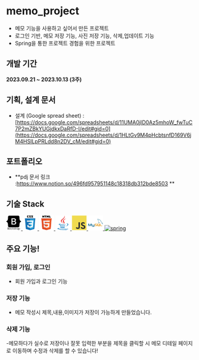 # memo_project
- 메모 기능을 사용하고 싶어서 만든 프로젝트
- 로그인 기반, 메모 저장 기능, 사진 저장 기능, 삭제,업데이트 기능
- Spring을 통한 프로젝트 경험을 위한 프로젝트

  
## 개발 기간
**2023.09.21 ~ 2023.10.13 (3주)**

## 기획, 설계 문서
- 설계 (Google spread sheet) : [https://docs.google.com/spreadsheets/d/11UMA0jID0Az5mhoW_fwTuC7P2mZBkYUGjdkxDaRfD-I/edit#gid=0](https://docs.google.com/spreadsheets/d/1HLtGv9M4pHcbtsnfD169V6jM4HSILpPRLdd8n2DV_cM/edit#gid=0)

## 포트폴리오
- **pdj 문서 링크 :https://www.notion.so/496fd957951148c18318db312bde8503 **

## 기술 Stack
<p align="left"> <a href="https://getbootstrap.com" target="_blank" rel="noreferrer"> <img src="https://raw.githubusercontent.com/devicons/devicon/master/icons/bootstrap/bootstrap-plain-wordmark.svg" alt="bootstrap" width="40" height="40"/> </a> <a href="https://www.w3schools.com/css/" target="_blank" rel="noreferrer"> <img src="https://raw.githubusercontent.com/devicons/devicon/master/icons/css3/css3-original-wordmark.svg" alt="css3" width="40" height="40"/> </a> <a href="https://www.w3.org/html/" target="_blank" rel="noreferrer"> <img src="https://raw.githubusercontent.com/devicons/devicon/master/icons/html5/html5-original-wordmark.svg" alt="html5" width="40" height="40"/> </a> <a href="https://www.java.com" target="_blank" rel="noreferrer"> <img src="https://raw.githubusercontent.com/devicons/devicon/master/icons/java/java-original.svg" alt="java" width="40" height="40"/> </a> <a href="https://developer.mozilla.org/en-US/docs/Web/JavaScript" target="_blank" rel="noreferrer"> <img src="https://raw.githubusercontent.com/devicons/devicon/master/icons/javascript/javascript-original.svg" alt="javascript" width="40" height="40"/> </a> <a href="https://www.mysql.com/" target="_blank" rel="noreferrer"> <img src="https://raw.githubusercontent.com/devicons/devicon/master/icons/mysql/mysql-original-wordmark.svg" alt="mysql" width="40" height="40"/> </a> <a href="https://spring.io/" target="_blank" rel="noreferrer"> <img src="https://www.vectorlogo.zone/logos/springio/springio-icon.svg" alt="spring" width="40" height="40"/> </a> </p>

## 주요 기능!


### 회원 가입, 로그인
  - 회원 가입과 로그인 기능

### 저장 기능
  - 메모 작성시 제목,내용,이미지가 저장이 가능하게 만들었습니다.

### 삭제 기능
  -메모하다가 실수로 저장이나 잘못 입력한 부분을 제목을 클릭할 시 메모 디테일 페이지로 이동하며 수정과 삭제를 할 수 있습니다!


